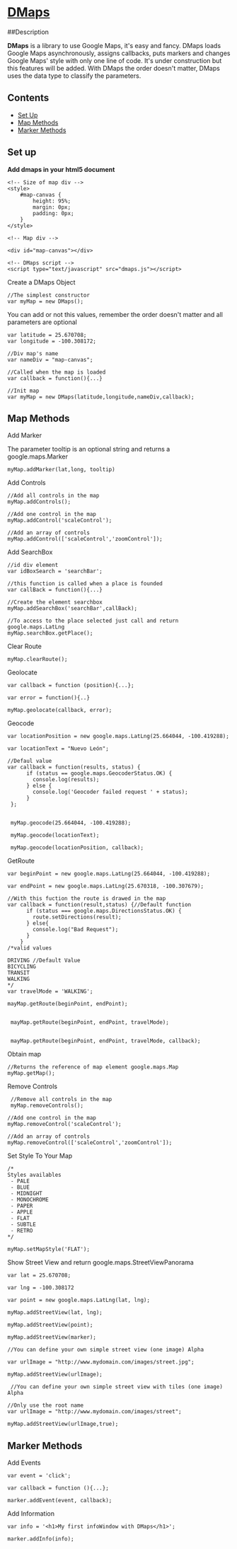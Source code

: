 # [DMaps](https://github.com/IcaliaLabs/dmaps)

##Description

**DMaps** is a library to use Google Maps, it's easy and fancy. DMaps loads Google Maps asynchronously, assigns callbacks, puts markers and changes Google Maps' style with only one line of code. It's under construction but this features will be added. With DMaps the order doesn't matter, DMaps uses the data type to classify the parameters.

## Contents
- [Set Up](#set-up)
- [Map Methods](#map-methods)
- [Marker Methods](#documentation)



## Set up

**Add dmaps in your html5 document**

    
    <!-- Size of map div -->
    <style>
    	#map-canvas {
    		height: 95%;
    		margin: 0px;
    		padding: 0px;
    	}
    </style>    

    <!-- Map div -->

    <div id="map-canvas"></div>

    <!-- DMaps script -->
    <script type="text/javascript" src="dmaps.js"></script>


Create a DMaps Object
    
    
    //The simplest constructor
    var myMap = new DMaps(); 
    

You can add or not this values, remember the order doesn't matter and all parameters are optional

    var latitude = 25.670708;
    var longitude = -100.308172;

    //Div map's name
    var nameDiv = "map-canvas";

    //Called when the map is loaded
    var callback = function(){...}

    //Init map
    var myMap = new DMaps(latitude,longitude,nameDiv,callback);


## Map Methods


Add Marker

The parameter tooltip is an optional string and returns a google.maps.Marker
    
    myMap.addMarker(lat,long, tooltip)


Add Controls

    //Add all controls in the map
    myMap.addControls();
    
    //Add one control in the map
    myMap.addControl('scaleControl');
    
    //Add an array of controls
    myMap.addControl(['scaleControl','zoomControl']);

Add SearchBox

    //id div element
    var idBoxSearch = 'searchBar';
    
    //this function is called when a place is founded
    var callBack = function(){...}
    
    //Create the element searchbox
    myMap.addSearchBox('searchBar',callBack);
    
    //To access to the place selected just call and return google.maps.LatLng
    myMap.searchBox.getPlace();
    
Clear Route
   
    myMap.clearRoute();

Geolocate

    var callback = function (position){...};
  
    var error = function(){..}
  
    myMap.geolocate(callback, error);
    
Geocode
    
    var locationPosition = new google.maps.LatLng(25.664044, -100.419288);
    
    var locationText = "Nuevo León";
    
    //Defaul value
    var callback = function(results, status) {
          if (status == google.maps.GeocoderStatus.OK) {
            console.log(results);
          } else {
            console.log('Geocoder failed request ' + status);
          }
     };
     
     
     myMap.geocode(25.664044, -100.419288);
     
     myMap.geocode(locationText);
     
     myMap.geocode(locationPosition, callback);


     
    
GetRoute

    var beginPoint = new google.maps.LatLng(25.664044, -100.419288);
    
    var endPoint = new google.maps.LatLng(25.670318, -100.307679);
    
    //With this fuction the route is drawed in the map
    var callback = function(result,status) {//Default function
          if (status === google.maps.DirectionsStatus.OK) {
            route.setDirections(result);
          } else{
            console.log("Bad Request");
          }
        }
    /*valid values
    
    DRIVING //Default Value
    BICYCLING
    TRANSIT
    WALKING
    */ 
    var travelMode = 'WALKING';
    
    mayMap.getRoute(beginPoint, endPoint);
    
        
     mayMap.getRoute(beginPoint, endPoint, travelMode);
     
     
     mayMap.getRoute(beginPoint, endPoint, travelMode, callback);
    

Obtain map
  
    //Returns the reference of map element google.maps.Map
    myMap.getMap();

Remove Controls
   
     //Remove all controls in the map
     myMap.removeControls();
    
    //Add one control in the map
    myMap.removeControl('scaleControl');
    
    //Add an array of controls
    myMap.removeControl(['scaleControl','zoomControl']);

    
Set Style To Your Map


    /*
    Styles availables
     - PALE
     - BLUE
     - MIDNIGHT
     - MONOCHROME
     - PAPER
     - APPLE
     - FLAT
     - SUBTLE
     - RETRO
    */

    myMap.setMapStyle('FLAT');

Show Street View and return google.maps.StreetViewPanorama 

    var lat = 25.670708;
    
    var lng = -100.308172
    
    var point = new google.maps.LatLng(lat, lng);
    
    myMap.addStreetView(lat, lng);
    
    myMap.addStreetView(point);
    
    myMap.addStreetView(marker);
    
    //You can define your own simple street view (one image) Alpha
    
    var urlImage = "http://www.mydomain.com/images/street.jpg";
    
    myMap.addStreetView(urlImage);
    
     //You can define your own simple street view with tiles (one image) Alpha
    
    //Only use the root name
    var urlImage = "http://www.mydomain.com/images/street";
    
    myMap.addStreetView(urlImage,true);
    


## Marker Methods


Add Events

    var event = 'click';
    
    var callback = function (){...};
    
    marker.addEvent(event, callback);

Add Information

    var info = '<h1>My first infoWindow with DMaps</h1>';
    
    marker.addInfo(info);



<script src="http://yandex.st/highlightjs/7.3/highlight.min.js"></script>
<link rel="stylesheet" href="http://yandex.st/highlightjs/7.3/styles/github.min.css">
<script>
  hljs.initHighlightingOnLoad();
</script>